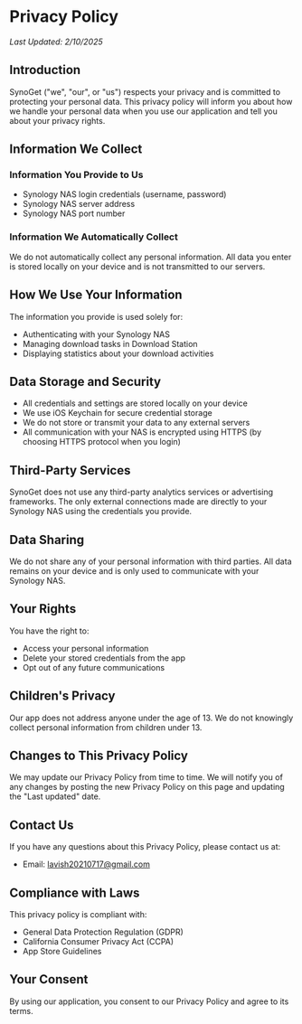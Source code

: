 # Privacy Policy
*Last Updated: 2/10/2025*

## Introduction

SynoGet ("we", "our", or "us") respects your privacy and is committed to protecting your personal data. This privacy policy will inform you about how we handle your personal data when you use our application and tell you about your privacy rights.

## Information We Collect

### Information You Provide to Us

- Synology NAS login credentials (username, password)
- Synology NAS server address
- Synology NAS port number

### Information We Automatically Collect

We do not automatically collect any personal information. All data you enter is stored locally on your device and is not transmitted to our servers.

## How We Use Your Information

The information you provide is used solely for:
- Authenticating with your Synology NAS
- Managing download tasks in Download Station
- Displaying statistics about your download activities

## Data Storage and Security

- All credentials and settings are stored locally on your device
- We use iOS Keychain for secure credential storage
- We do not store or transmit your data to any external servers
- All communication with your NAS is encrypted using HTTPS (by choosing HTTPS protocol when you login)

## Third-Party Services

SynoGet does not use any third-party analytics services or advertising frameworks. The only external connections made are directly to your Synology NAS using the credentials you provide.

## Data Sharing

We do not share any of your personal information with third parties. All data remains on your device and is only used to communicate with your Synology NAS.

## Your Rights

You have the right to:
- Access your personal information
- Delete your stored credentials from the app
- Opt out of any future communications

## Children's Privacy

Our app does not address anyone under the age of 13. We do not knowingly collect personal information from children under 13.

## Changes to This Privacy Policy

We may update our Privacy Policy from time to time. We will notify you of any changes by posting the new Privacy Policy on this page and updating the "Last updated" date.

## Contact Us

If you have any questions about this Privacy Policy, please contact us at:
- Email: lavish20210717@gmail.com

## Compliance with Laws

This privacy policy is compliant with:
- General Data Protection Regulation (GDPR)
- California Consumer Privacy Act (CCPA)
- App Store Guidelines

## Your Consent

By using our application, you consent to our Privacy Policy and agree to its terms.
